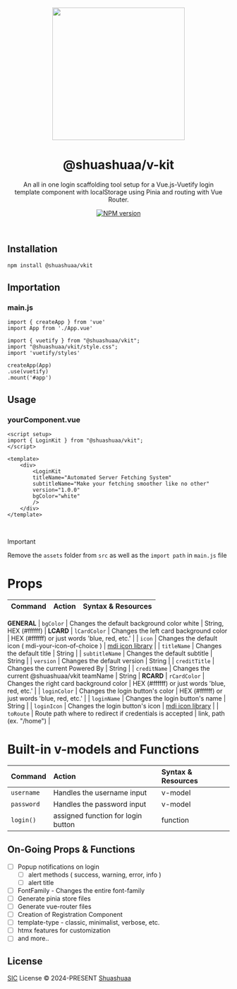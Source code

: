 <br>

<p align="center">
<img src="https://github.com/Shuashuaa/v-kit/blob/main/@shuashuaa-v-kit.png" width="300" />
</p>

<h1 align="center">@shuashuaa/v-kit</h1>

<p align="center">
An all in one login scaffolding tool setup for a Vue.js-Vuetify login <br> template component with localStorage using Pinia and routing with Vue Router.
</p>

<p align="center">
<a href="https://www.npmjs.com/package/@shuashuaa/vkit"><img src="https://img.shields.io/npm/v/@shuashuaa/vkit?color=c95f8b&amp;label=" alt="NPM version"></a></p>

<br>

## Installation

```sh
npm install @shuashuaa/vkit
```

## Importation

### main.js
```
import { createApp } from 'vue'
import App from './App.vue'

import { vuetify } from "@shuashuaa/vkit";
import "@shuashuaa/vkit/style.css";
import 'vuetify/styles'

createApp(App)
.use(vuetify)
.mount('#app')
```

## Usage
### yourComponent.vue
```
<script setup>
import { LoginKit } from "@shuashuaa/vkit";
</script>

<template>
    <div>
        <LoginKit
        titleName="Automated Server Fetching System"
        subtitleName="Make your fetching smoother like no other"
        version="1.0.0"
        bgColor="white"
        />
    </div>
</template>

```
<br>

> [!IMPORTANT]  
> Remove the `assets` folder from `src` as well as the `import path` in `main.js` file

# Props

| Command                   | Action                                               | Syntax & Resources                                                                                  |
| :------------------------ | :--------------------------------------------------- | :-------------------------------------------------------------------------------------------------- |
**GENERAL**
| `bgColor`                 | Changes the default background color white           | String, HEX (#ffffff)                                                                               |
**LCARD**
| `lCardColor`              | Changes the left card background color               | HEX (#ffffff) or just words 'blue, red, etc.'                                                       |
| `icon`                    | Changes the default icon ( mdi-your-icon-of-choice ) | <a href="https://pictogrammers.com/library/mdi/">mdi icon library</a> |
| `titleName`               | Changes the default title                            | String                                                                                              |
| `subtitleName`            | Changes the default subtitle                         | String                                                                                              |
| `version`                 | Changes the default version                          | String                                                                                              |
| `creditTitle`             | Changes the current Powered By                       | String                                                                                              |
| `creditName`              | Changes the current @shuashuaa/vkit teamName        | String                                                                                              |
**RCARD**
| `rCardColor`              | Changes the right card background color              | HEX (#ffffff) or just words 'blue, red, etc.'                                                       |
| `loginColor`              | Changes the login button's color                     | HEX (#ffffff) or just words 'blue, red, etc.'                                                       |
| `loginName`               | Changes the login button's name                      | String                                                                                              |
| `loginIcon`               | Changes the login button's icon                      | <a href="https://pictogrammers.com/library/mdi/">mdi icon library</a>                               |
| `toRoute`                 | Route path where to redirect if credentials is accepted | link, path (ex. "/home")                                                                         |

# Built-in v-models and Functions

| Command                   | Action                                               | Syntax & Resources     |
| :------------------------ | :--------------------------------------------------- | :--------------------- |
| `username`                | Handles the username input                           | v-model                |                                                                      
| `password`                | Handles the password input                           | v-model                |
| `login()`                 | assigned function for login button                   | function               |

## On-Going Props & Functions

- [ ] Popup notifications on login
    - [ ] alert methods ( success, warning, error, info )
    - [ ] alert title
- [ ] FontFamily - Changes the entire font-family
- [ ] Generate pinia store files
- [ ] Generate vue-router files
- [ ] Creation of Registration Component
- [ ] template-type - classic, minimalist, verbose, etc.
- [ ] htmx features for customization
- [ ] and more..

## License

[SIC](./LICENSE) License &copy; 2024-PRESENT [Shuashuaa](https://github.com/Shuashuaa)

